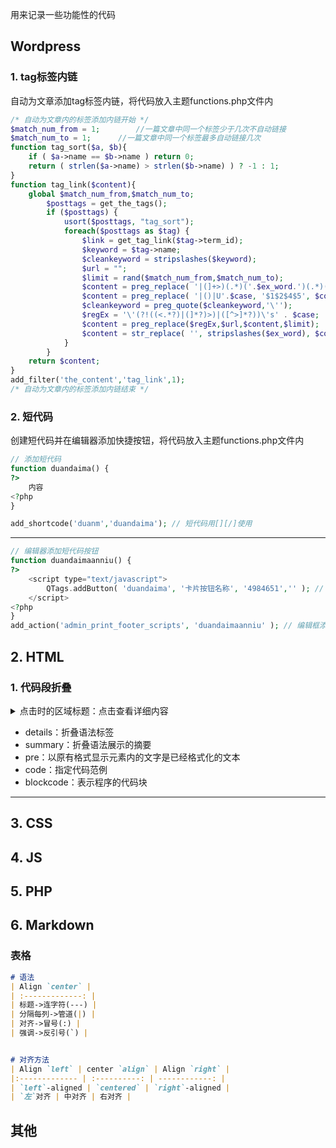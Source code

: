 用来记录一些功能性的代码

## Wordpress

### 1. tag标签内链

自动为文章添加tag标签内链，将代码放入主题functions.php文件内

```PHP
/* 自动为文章内的标签添加内链开始 */
$match_num_from = 1;        //一篇文章中同一个标签少于几次不自动链接
$match_num_to = 1;      //一篇文章中同一个标签最多自动链接几次
function tag_sort($a, $b){
    if ( $a->name == $b->name ) return 0;
    return ( strlen($a->name) > strlen($b->name) ) ? -1 : 1;
}
function tag_link($content){
    global $match_num_from,$match_num_to;
        $posttags = get_the_tags();
        if ($posttags) {
            usort($posttags, "tag_sort");
            foreach($posttags as $tag) {
                $link = get_tag_link($tag->term_id);
                $keyword = $tag->name;
                $cleankeyword = stripslashes($keyword);
                $url = "";
                $limit = rand($match_num_from,$match_num_to);
                $content = preg_replace( '|(]+>)(.*)('.$ex_word.')(.*)(]*>)|U'.$case, '$1$2$4$5', $content);
                $content = preg_replace( '|()|U'.$case, '$1$2$4$5', $content);
                $cleankeyword = preg_quote($cleankeyword,'\'');
                $regEx = '\'(?!((<.*?)|(]*?)>)|([^>]*?))\'s' . $case;
                $content = preg_replace($regEx,$url,$content,$limit);
                $content = str_replace( '', stripslashes($ex_word), $content);
            }
        }
    return $content;
}
add_filter('the_content','tag_link',1);
/* 自动为文章内的标签添加内链结束 */
```

### 2. 短代码

创建短代码并在编辑器添加快捷按钮，将代码放入主题functions.php文件内

```PHP
// 添加短代码
function duandaima() {
?>
    内容
<?php
}

add_shortcode('duanm','duandaima'); // 短代码用[][/]使用
```
---
```PHP
// 编辑器添加短代码按钮
function duandaimaanniu() {
?>
    <script type="text/javascript">
        QTags.addButton( 'duandaima', '卡片按钮名称', '4984651','' ); // 添加短代码按钮
    </script>
<?php
}
add_action('admin_print_footer_scripts', 'duandaimaanniu' ); // 编辑框添加
```

## 2. HTML

### 1. 代码段折叠

<details>
	<summary>
点击时的区域标题：点击查看详细内容
	</summary>
	<p> - 测试 测试测试</p>
	<pre><code>title，value，callBack可以缺省</code></pre>
</details>

- details：折叠语法标签
- summary：折叠语法展示的摘要
- pre：以原有格式显示元素内的文字是已经格式化的文本
- code：指定代码范例
- blockcode：表示程序的代码块

---

## 3. CSS

## 4. JS

## 5. PHP

## 6. Markdown

### 表格

```Markdown
# 语法
| Align `center` |
| :-------------: |
| 标题->连字符(---) |
| 分隔每列->管道(|) |
| 对齐->冒号(:) |
| 强调->反引号(`) |


# 对齐方法
| Align `left` | center `align` | Align `right` |
|:------------- | :----------: | ------------: |
| `left`-aligned | `centered` | `right`-aligned | 
| `左`对齐 | 中对齐 | 右对齐 |
```

## 其他